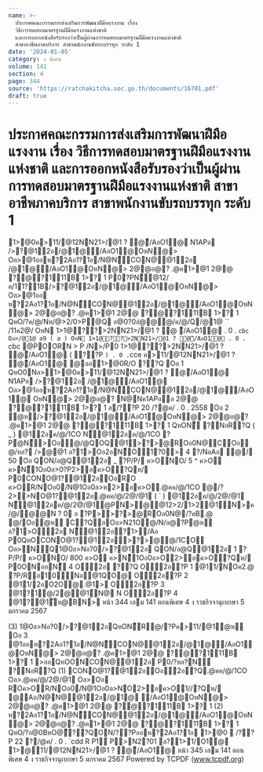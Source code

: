 ```yaml
---
name: >-
  ประกาศคณะกรรมการส่งเสริมการพัฒนาฝีมือแรงงาน เรื่อง
  วิธีการทดสอบมาตรฐานฝีมือแรงงานแห่งชาติ
  และการออกหนังสือรับรองว่าเป็นผู้ผ่านการทดสอบมาตรฐานฝีมือแรงงานแห่งชาติ
  สาขาอาชีพภาคบริการ สาขาพนักงานขับรถบรรทุก ระดับ 1
date: '2024-01-05'
category: ง พิเศษ
volume: 141
section: 4
page: 344
source: 'https://ratchakitcha.soc.go.th/documents/16701.pdf'
draft: true
---
```


# ประกาศคณะกรรมการส่งเสริมการพัฒนาฝีมือแรงงาน เรื่อง วิธีการทดสอบมาตรฐานฝีมือแรงงานแห่งชาติ และการออกหนังสือรับรองว่าเป็นผู้ผ่านการทดสอบมาตรฐานฝีมือแรงงานแห่งชาติ สาขาอาชีพภาคบริการ สาขาพนักงานขับรถบรรทุก ระดับ 1

1>@0ค>11/@12NN21>/@1 ? @ี/AอO1@ N1APอ />?@12อ/@1@ี/AอO1@OหN@> Oล>@1ออห?2Aอ1?1อ/N@N็CON@@12อ /@1@ี/AอO1@OหN@> 2@@อ@? .@ค1>@1 2@@ ?@?111B 1>? 1 P0?PN็@12/ค/11?1B/>?@12อ/@1@ี/AอO1@OหN@> Oล>@1ออ ห?2Aอ1?1อ/N@N็CON@@12อ/@1@ี/AอO1@OหN@> 2@@อ@? .@ค1>@1 2@@ ?@?111B 1>? 1 QหO/?ค/@/Nห/@>2/0>P@Q อ@0?0อํ@@@/ค/@/Q/@1@ `` /11ค2@/ OหN 1>1@??>2NN21>/@1 ? @ ี/AอO1@ . 0 . `cbc Oล>/@1@ a9 ( a ) OหN 1>1@??>2NN21>/@1 ? @ี/AอO1@ . 0 . `cbc @POORN > P /N>/P0 1>1@??>2NN21>/@1 ? @ี/AอO1@ ( ??P ` ) . 0 . `cce ค>11/@12NN21>/@1 ? @ี/AอO1@ @ออ1>@0R/O ??Q Oอ 1 QหO0Nล>1>@0ค>11/@12NN21>/@1 ? @ี/AอO1@ N1APอ />?@12อ /@1@ี/AอO1@ Oล>@1ออห?2Aอ1?1อ/N@N็CON@@12อ/@1@ี/AอO1@ OหN@> 2@@อ@? N@Nค1APอล 2@@ ?@?111B 1>? 1 ล/??P 20 /?@ค/ . 0 . 2558 Oอ 2 ํ@ห/>?@12อ/@1@ี/AอO1@OหN@> 2@@อ@? .@ค1>@1 2@@ ?@?111B 1>? 1 QหON็ ?NอR?Q ( _ ) @12อค/@/1CO N็@12อค/@/1CO ?Pํ@N็>Oอํ@/@QOQ@1>?>@ROอ0N@COอ@/หล? />@@1 ล?1>Oอ2อN็O1?0> 4 ?/NลAอ ํ@/ 50 Oอ QON/ล@Q@12อ _ ?P/P/ ค>ONO/ 5 ^ ค>O ค>N็1Oอ0ล>0?P2>อค>O?Qห/ P0CONO@1?@12อOอRO ค>OR/NOอ0/N@1Oอ0ล>ห2>อค>O.@คค/@/1CO @/?2>>NO@1?@12อ.@คค/@/2@/@1 ( ` ) @12อค/@/2@/@1 N็@12อค/@/2@/@1@PN>@@12>2/1>2@1์N>ค/@/ํ@@N ? 0 อ ?P>>?>@ROอ0N@/?คB.@ @/Oอํ@ห C?QอOล>N21O@/N/ล@?Pํ@ห ล?1>O2อ N็@12อ?1>ี/Aอ P0QหOCONO@1?@12อ>?>@@/1CO Oล>N์Q1@0ล>Nอ?0/>?@12อ QON/ล@Q@12อ 1 ?P/P/ ค>ONO/ 800 ค>O ค>N็1Oอ0ล>O2>อค>O?Qห/ P0ONออN็ 4 O2อ ??Q O2อ?P 1 @11/NOค2.@ ?P/Rอ10์Nอ@1QO@ O2อ?P 2 @11/2อO2O@.@1> O2อ?P 3 @1?1@/2@@1์N@ N O2อ?P 4 @1?@1ัห@BN> หน้า 344 เลม 141 ตอนพิเศษ 4 ง ราชกิจจานุเบกษา 5 มกราคม 2567

(3) 1@0ล>Nอ?0/>?@12อQหON็R@/?Pค>11/@1ํ@ห Oอ 3 @1ออห?2Aอ1?1อ/N@N็CON@@12อ/@1@ี/AอO1@OหN@> 2@@อ@? .@ค1>@1 2@@ ?@?111B 1>? 1 >ออQหOONCON@@12อ P0/?หล?N์ ?NอR?Q (1) CONO@1?@12อOอ2อ?Q.@คค/@/1CO Oล>.@คค/@/2@/@1 Oล>Oอ ROค>OR/NOอ0/N@1Oอ0ล>NO2>อค>O1//?Qห/ @Aอ/N@N@@12อ/@1@ ี/AอO1@OหN@> 2@@อ@? .@ค1>@1 2@@ ?@?111B 1>? 1 (2) ห?2Aอ1?1อ/N@N็CON@@12อ/@1@ี/AอO1@OหN@> 2@@อ@? .@ค1>@1 2@@ ?@?111B 1>? 1 QหO/?อ@0BหO@ี??QON/??Pออห?2Aอ1?1อ 1>@0  /??P 22 ?/@ค/ . 0 . `cdd R P1์ P>N2?01 ล?1>1/O1@ 1>@11/@12NN21>/@1 ? @ี/AอO1@ หน้า 345 เลม 141 ตอนพิเศษ 4 ง ราชกิจจานุเบกษา 5 มกราคม 2567 Powered by TCPDF (www.tcpdf.org)

